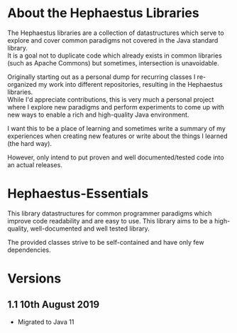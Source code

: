 # About the Hephaestus Libraries

The Hephaestus libraries are a collection of datastructures which serve to explore and cover common paradigms not covered in the Java standard library.  
It is a goal not to duplicate code which already exists in common libraries (such as Apache Commons) but sometimes, intersection is unavoidable.

Originally starting out as a personal dump for recurring classes I re-organized my work into different repositories, resulting in the Hephaestus libraries.  
While I'd appreciate contributions, this is very much a personal project where I explore new paradigms and perform experiments to come up with new ways to enable a rich and high-quality Java environment.  

I want this to be a place of learning and sometimes write a summary of my experiences when creating new features or write about the things I learned (the hard way).  

However, only intend to put proven and well documented/tested code into an actual releases.

# Hephaestus-Essentials

This library datastructures for common programmer paradigms which improve code readability and are easy to use. This library aims to be a high-quality, well-documented and well tested library.

The provided classes strive to be self-contained and have only few dependencies.

# Versions

## 1.1 10th August 2019
 - Migrated to Java 11
